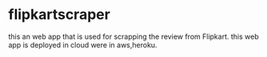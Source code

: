 # flipkartscraper
this an web app that is used for scrapping the review from Flipkart.
this web app is deployed in cloud were in aws,heroku.

